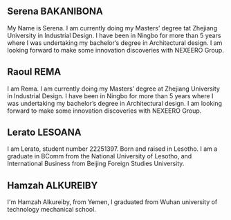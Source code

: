 ## Serena BAKANIBONA
My Name is Serena. I am currently doing my Masters’ degree tat Zhejiang University in Industrial Design. I have been in Ningbo for more than 5 years where I was undertaking my bachelor’s degree in Architectural design. I am looking forward to make some innovation discoveries with NEXEERO Group.


## Raoul REMA
I am Rema. I am currently doing my Masters’ degree at Zhejiang University in Industrial Design. I have been in Ningbo for more than 5 years where I was undertaking my bachelor’s degree in Architectural design. I am looking forward to make some innovation discoveries with NEXEERO Group.


## Lerato LESOANA 
I am Lerato, student number 22251397. Born and raised in Lesotho. I am a graduate in BComm from the National University of Lesotho, and International Business from Beijing Foreign Studies University.


## Hamzah ALKUREIBY
I'm Hamzah Alkureiby, from Yemen, l graduated from Wuhan university of technology mechanical school.
